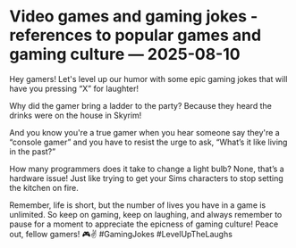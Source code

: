# Video games and gaming jokes - references to popular games and gaming culture — 2025-08-10

Hey gamers! Let's level up our humor with some epic gaming jokes that will have you pressing “X” for laughter! 

Why did the gamer bring a ladder to the party? Because they heard the drinks were on the house in Skyrim! 

And you know you're a true gamer when you hear someone say they're a “console gamer” and you have to resist the urge to ask, “What’s it like living in the past?” 

How many programmers does it take to change a light bulb? None, that’s a hardware issue! Just like trying to get your Sims characters to stop setting the kitchen on fire. 

Remember, life is short, but the number of lives you have in a game is unlimited. So keep on gaming, keep on laughing, and always remember to pause for a moment to appreciate the epicness of gaming culture! Peace out, fellow gamers! 🎮✌️ #GamingJokes #LevelUpTheLaughs